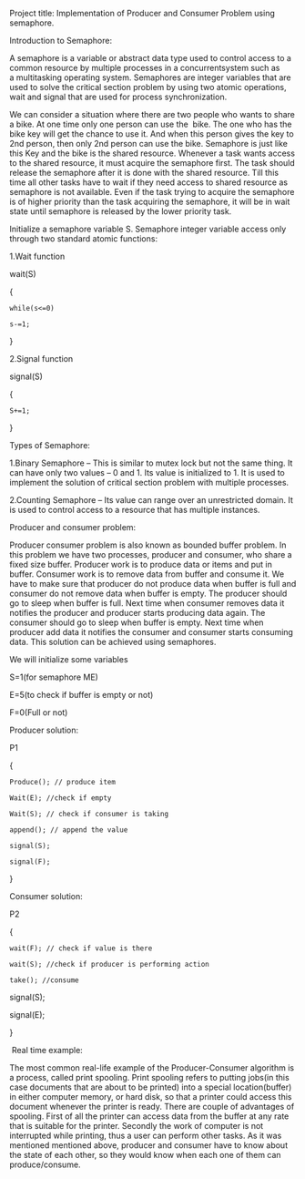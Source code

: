 Project title: Implementation of Producer and Consumer Problem using semaphore.

Introduction to Semaphore:

A semaphore is a variable or abstract data type used to control access to a common resource by multiple processes in a concurrentsystem such as a multitasking operating system. Semaphores are integer variables that are used to solve the critical section problem by using two atomic operations, wait and signal that are used for process synchronization. 

We can consider a situation where there are two people who wants to share a bike. At one time only one person can use the  bike. The one who has the bike key will get the chance to use it. And when this person gives the key to 2nd person, then only 2nd person can use the bike. Semaphore is just like this Key and the bike is the shared resource. Whenever a task wants access to the shared resource, it must acquire the semaphore first. The task should release the semaphore after it is done with the shared resource. Till this time all other tasks have to wait if they need access to shared resource as semaphore is not available. Even if the task trying to acquire the semaphore is of higher priority than the task acquiring the semaphore, it will be in wait state until semaphore is released by the lower priority task. 

Initialize a semaphore variable S.
Semaphore integer variable access only through two standard atomic functions:

1.Wait function

wait(S)

{

	while(s<=0)
  
	s-=1;
  
}



2.Signal function

signal(S)

{

	S+=1;
  
}

Types of Semaphore:

1.Binary Semaphore – This is similar to mutex lock but not the same thing. It can have only two values – 0 and 1. Its value is initialized to 1. It is used to implement the solution of critical section problem with multiple processes.

2.Counting Semaphore – Its value can range over an unrestricted domain. It is used to control access to a resource that has multiple instances.


Producer and consumer problem:

Producer consumer problem is also known as bounded buffer problem. In this problem we have two processes, producer and consumer, who share a fixed size buffer. Producer work is to produce data or items and put in buffer. Consumer work is to remove data from buffer and consume it. We have to make sure that producer do not produce data when buffer is full and consumer do not remove data when buffer is empty. The producer should go to sleep when buffer is full. Next time when consumer removes data it notifies the producer and producer starts producing data again. The consumer should go to sleep when buffer is empty. Next time when producer add data it notifies the consumer and consumer starts consuming data. This solution can be achieved using semaphores.

We will initialize some variables

S=1(for semaphore ME)

E=5(to check if buffer is empty or not)

F=0(Full or not)

Producer solution:

P1

{

	Produce(); // produce item
  
	Wait(E); //check if empty
  
	Wait(S); // check if consumer is taking
  
	append(); // append the value
  
	signal(S);
  
	signal(F);
  
}

Consumer solution:

P2

{

	wait(F); // check if value is there
  
	wait(S); //check if producer is performing action
  
	take(); //consume
  
   signal(S);
  
   signal(E);
  
}


 Real time example:
 
The most common real-life example of the Producer-Consumer algorithm is a process, called print spooling. Print spooling refers to putting jobs(in this case documents that are about to be printed) into a special location(buffer) in either computer memory, or hard disk, so that a printer could access this document whenever the printer is ready. There are couple of advantages of spooling. First of all the printer can access data from the buffer at any rate that is suitable for the printer. Secondly the work of computer is not interrupted while printing, thus a user can perform other tasks. As it was mentioned mentioned above, producer and consumer have to know about the state of each other, so they would know when each one of them can produce/consume. 
